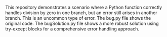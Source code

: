 This repository demonstrates a scenario where a Python function correctly handles division by zero in one branch, but an error still arises in another branch. This is an uncommon type of error. The bug.py file shows the original code. The bugSolution.py file shows a more robust solution using try-except blocks for a comprehensive error handling approach.